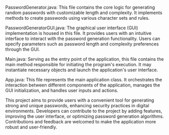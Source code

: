 PasswordGenerator.java: This file contains the core logic for generating random passwords with customizable length and complexity. It implements methods to create passwords using various character sets and rules.

PasswordGeneratorGUI.java: The graphical user interface (GUI) implementation is housed in this file. It provides users with an intuitive interface to interact with the password generation functionality. Users can specify parameters such as password length and complexity preferences through the GUI.

Main.java: Serving as the entry point of the application, this file contains the main method responsible for initiating the program's execution. It may instantiate necessary objects and launch the application's user interface.

App.java: This file represents the main application class. It orchestrates the interaction between different components of the application, manages the GUI initialization, and handles user inputs and actions.

This project aims to provide users with a convenient tool for generating strong and unique passwords, enhancing security practices in digital environments. Developers can contribute to the project by adding features, improving the user interface, or optimizing password generation algorithms. Contributions and feedback are welcomed to make the application more robust and user-friendly.





